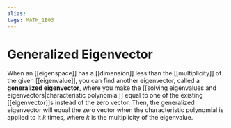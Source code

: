 ```yaml
---
alias:
tags: MATH_1B03
---
```

# Generalized Eigenvector
When an [[eigenspace]] has a [[dimension]] less than the [[multiplicity]] of the given [[eigenvalue]], you can find another eigenvector, called a **generalized eigenvector**, where you make the [[solving eigenvalues and eigenvectors|characteristic polynomial]] equal to one of the existing [[eigenvector]]s instead of the zero vector. Then, the generalized eigenvector will equal the zero vector when the characteristic polynomial is applied to it $k$ times, where $k$ is the multiplicity of the eigenvalue. 